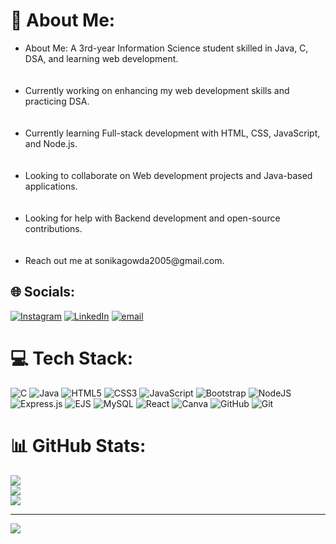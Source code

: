 # 💫 About Me:
<ul>
<li>About Me: A 3rd-year Information Science student skilled in Java, C, DSA, and learning web development.</li><br><br><li>Currently working on enhancing my web development skills and practicing DSA.</li><br><br><li>Currently learning Full-stack development with HTML, CSS, JavaScript, and Node.js.</li><br><br><li>Looking to collaborate on Web development projects and Java-based applications.</li><br><br><li>Looking for help with Backend development and open-source contributions.</li><br><br><li>Reach out me at sonikagowda2005@gmail.com.</li>
</ul>

## 🌐 Socials:
[![Instagram](https://img.shields.io/badge/Instagram-%23E4405F.svg?logo=Instagram&logoColor=white)](https://instagram.com/__soni_sn) [![LinkedIn](https://img.shields.io/badge/LinkedIn-%230077B5.svg?logo=linkedin&logoColor=white)](https://linkedin.com/in/sonika-shekharegowda) [![email](https://img.shields.io/badge/Email-D14836?logo=gmail&logoColor=white)](mailto:sonikagowda2005@gmail.com) 

# 💻 Tech Stack:
![C](https://img.shields.io/badge/c-%2300599C.svg?style=flat&logo=c&logoColor=white) ![Java](https://img.shields.io/badge/java-%23ED8B00.svg?style=flat&logo=openjdk&logoColor=white) ![HTML5](https://img.shields.io/badge/html5-%23E34F26.svg?style=flat&logo=html5&logoColor=white) ![CSS3](https://img.shields.io/badge/css3-%231572B6.svg?style=flat&logo=css3&logoColor=white) ![JavaScript](https://img.shields.io/badge/javascript-%23323330.svg?style=flat&logo=javascript&logoColor=%23F7DF1E) ![Bootstrap](https://img.shields.io/badge/bootstrap-%238511FA.svg?style=flat&logo=bootstrap&logoColor=white) ![NodeJS](https://img.shields.io/badge/node.js-6DA55F?style=flat&logo=node.js&logoColor=white) ![Express.js](https://img.shields.io/badge/express.js-%23404d59.svg?style=flat&logo=express&logoColor=%2361DAFB) ![EJS](https://img.shields.io/badge/ejs-%23B4CA65.svg?style=flat&logo=ejs&logoColor=black) ![MySQL](https://img.shields.io/badge/mysql-4479A1.svg?style=flat&logo=mysql&logoColor=white) ![React](https://img.shields.io/badge/react-%2320232a.svg?style=flat&logo=react&logoColor=%2361DAFB) ![Canva](https://img.shields.io/badge/Canva-%2300C4CC.svg?style=flat&logo=Canva&logoColor=white) ![GitHub](https://img.shields.io/badge/github-%23121011.svg?style=flat&logo=github&logoColor=white) ![Git](https://img.shields.io/badge/git-%23F05033.svg?style=flat&logo=git&logoColor=white)
# 📊 GitHub Stats:
![](https://github-readme-stats.vercel.app/api?username=Sonika-gowda&theme=radical&hide_border=true&include_all_commits=false&count_private=false)<br/>
![](https://nirzak-streak-stats.vercel.app/?user=Sonika-gowda&theme=radical&hide_border=true)<br/>
![](https://github-readme-stats.vercel.app/api/top-langs/?username=Sonika-gowda&theme=radical&hide_border=true&include_all_commits=false&count_private=false&layout=compact)

---
[![](https://visitcount.itsvg.in/api?id=Sonika-gowda&icon=0&color=0)](https://visitcount.itsvg.in)

<!-- Proudly created with GPRM ( https://gprm.itsvg.in ) -->
